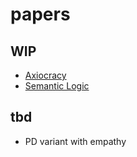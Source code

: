 # papers

## WIP

* [Axiocracy](Axiocracy.md)
* [Semantic Logic](Semantic%20Logic.md)

## tbd

* PD variant with empathy 
